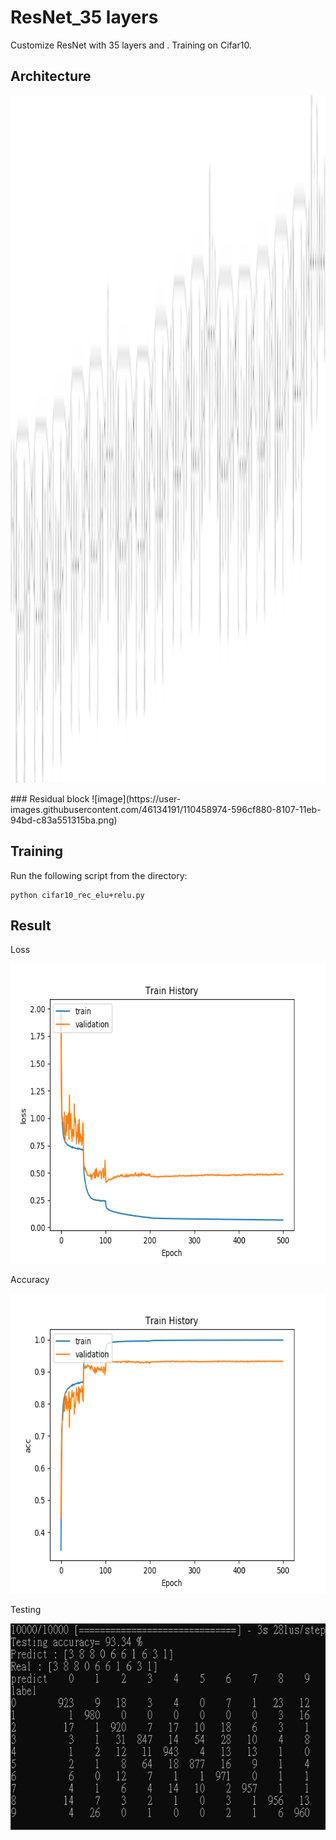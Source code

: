 # ResNet_35 layers
 Customize ResNet with 35 layers and .
 Training on Cifar10.
## Architecture
<p align="left">
    <img src="/model.png" width="700" height="1100"/>
</p>
### Residual block
![image](https://user-images.githubusercontent.com/46134191/110458974-596cf880-8107-11eb-94bd-c83a551315ba.png)

## Training
 Run the following script from the directory:
 
    python cifar10_rec_elu+relu.py
## Result
Loss
<p align="left">
    <img src="/loss.png" width="640" height="480"/>
</p>

Accuracy
<p align="left">
    <img src="/acc.png" width="640" height="480"/>
</p>

Testing

<p align="left">
    <img src="/testing.png" width="600" height="330"/>
</p>
